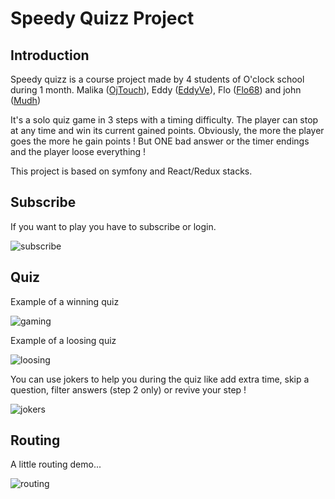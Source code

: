 # Speedy Quizz Project

## Introduction

Speedy quizz is a course project made by 4 students of O'clock school during 1 month.
Malika ([OjTouch](https://github.com/ojtouch)), Eddy ([EddyVe](https://github.com/EddyVe)), Flo ([Flo68](https://github.com/Flo68)) and john ([Mudh](https://github.com/Mudh))

It's a solo quiz game in 3 steps with a timing difficulty. The player can stop at any time and win its current gained points. Obviously, the more the player goes the more he gain points ! But ONE bad answer or the timer endings and the player loose everything !

This project is based on symfony and React/Redux stacks.

## Subscribe

If you want to play you have to subscribe or login.

![subscribe](subscribe.gif)

## Quiz

Example of a winning quiz

![gaming](gaming.gif)

Example of a loosing quiz

![loosing](loosing.gif)

You can use jokers to help you during the quiz like add extra time, skip a question, filter answers (step 2 only) or revive your step !

![jokers](jokers.gif)

## Routing

A little routing demo...

![routing](routing.gif)
